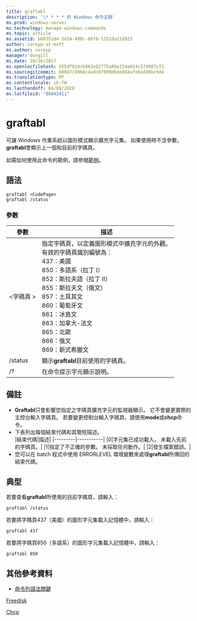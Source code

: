```yaml
---
title: graftabl
description: '\* * * * 的 Windows 命令主題'
ms.prod: windows-server
ms.technology: manage-windows-commands
ms.topic: article
ms.assetid: b08351d4-3d24-490c-86f6-1252da11d923
author: coreyp-at-msft
ms.author: coreyp
manager: dongill
ms.date: 10/16/2017
ms.openlocfilehash: d55df814cb962e82775a86e154a024c579987cf2
ms.sourcegitcommit: b00d7c8968c4adc8f699dbee694afe6ed36bc9de
ms.translationtype: MT
ms.contentlocale: zh-TW
ms.lasthandoff: 04/08/2020
ms.locfileid: "80842411"
---
```

# <a name="graftabl"></a>graftabl



可讓 Windows 作業系統以圖形模式顯示擴充字元集。 如果使用時不含參數， **graftabl**會顯示上一個和目前的字碼頁。

如需如何使用此命令的範例，請參閱[範例](#BKMK_examples)。

## <a name="syntax"></a>語法

```
graftabl <CodePage>
graftabl /status
```

### <a name="parameters"></a>參數

|參數|描述|
|---------|-----------|
|\<字碼頁 >|指定字碼頁，以定義圖形模式中擴充字元的外觀。</br>有效的字碼頁識別編號為：</br>437：美國</br>850：多語系（拉丁 I）</br>852：斯拉夫語（拉丁 II）</br>855：斯拉夫文（俄文）</br>857：土耳其文</br>860：葡萄牙文</br>861：冰島文</br>863：加拿大-法文</br>865：北歐</br>866：俄文</br>869：新式希臘文|
|/status|顯示**graftabl**目前使用的字碼頁。|
|/?|在命令提示字元顯示說明。|

## <a name="remarks"></a>備註

-   **Graftabl**只會影響您指定之字碼頁擴充字元的監視器顯示。 它不會變更實際的主控台輸入字碼頁。 若要變更控制台輸入字碼頁，請使用**mode**或**chcp**命令。
-   下表列出每個結束代碼和其簡短描述。  
    |結束代碼|描述|
    |---------|-----------|
    |0|字元集已成功載入。 未載入先前的字碼頁。|
    |1|指定了不正確的參數。 未採取任何動作。|
    |2|發生檔案錯誤。|
-   您可以在 batch 程式中使用 ERRORLEVEL 環境變數來處理**graftabl**所傳回的結束代碼。

## <a name="examples"></a><a name=BKMK_examples></a>典型

若要查看**graftabl**所使用的目前字碼頁，請輸入：
```
graftabl /status
```
若要將字碼頁437（美國）的圖形字元集載入記憶體中，請輸入：
```
graftabl 437
```
若要將字碼頁850（多語系）的圖形字元集載入記憶體中，請輸入：
```
graftabl 850
```

## <a name="additional-references"></a>其他參考資料

- [命令列語法關鍵](command-line-syntax-key.md)

[Freedisk](freedisk.md)

[Chcp](chcp.md)
